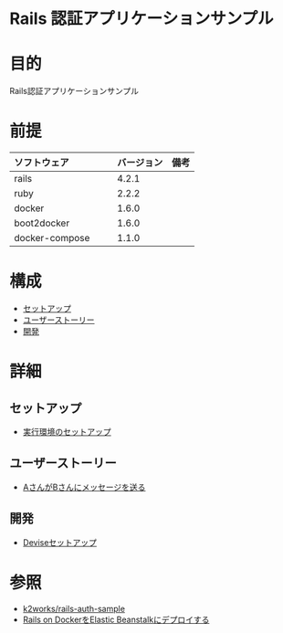 Rails 認証アプリケーションサンプル
===
# 目的
Rails認証アプリケーションサンプル

# 前提
| ソフトウェア     | バージョン    | 備考         |
|:---------------|:-------------|:------------|
| rails    　　　| 4.2.1        |             |
| ruby     　　　| 2.2.2        |             |
| docker   　　　| 1.6.0        |             |
| boot2docker 　|  1.6.0        |             |
| docker-compose　　| 1.1.0        |             |

# 構成
+ [セットアップ](#1)
+ [ユーザーストーリー](#2)
+ [開発](#3)

# 詳細
## <a name="1">セットアップ</a>

* [実行環境のセットアップ](https://github.com/k2works/rails-auth-sample/wiki/%E5%AE%9F%E8%A1%8C%E7%92%B0%E5%A2%83%E3%81%AE%E3%82%BB%E3%83%83%E3%83%88%E3%82%A2%E3%83%83%E3%83%97)

## <a name="2">ユーザーストーリー</a>

* [AさんがBさんにメッセージを送る](https://github.com/k2works/rails-auth-sample/wiki/A%E3%81%95%E3%82%93%E3%81%8CB%E3%81%95%E3%82%93%E3%81%AB%E3%83%A1%E3%83%83%E3%82%BB%E3%83%BC%E3%82%B8%E3%82%92%E9%80%81%E3%82%8B)


## <a name="3">開発</a>

* [Deviseセットアップ](https://github.com/k2works/rails-auth-sample/wiki/Devise%E3%82%BB%E3%83%83%E3%83%88%E3%82%A2%E3%83%83%E3%83%97)

# 参照

* [k2works/rails-auth-sample](https://github.com/k2works/rails-auth-sample/wiki)
* [Rails on DockerをElastic Beanstalkにデプロイする](http://dev.classmethod.jp/cloud/aws/deploy-rails-on-docker-to-elasticbeanstalk/)